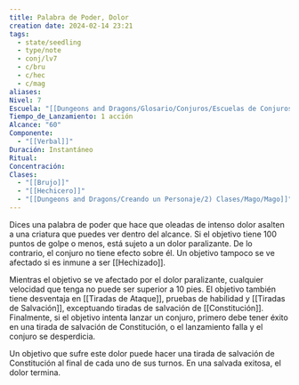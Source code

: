 ```yaml
---
title: Palabra de Poder, Dolor
creation date: 2024-02-14 23:21
tags:
  - state/seedling
  - type/note
  - conj/lv7
  - c/bru
  - c/hec
  - c/mag
aliases: 
Nivel: 7
Escuela: "[[Dungeons and Dragons/Glosario/Conjuros/Escuelas de Conjuros/Encantamiento]]"
Tiempo_de_Lanzamiento: 1 acción
Alcance: "60"
Componente:
  - "[[Verbal]]"
Duración: Instantáneo
Ritual: 
Concentración: 
Clases:
  - "[[Brujo]]"
  - "[[Hechicero]]"
  - "[[Dungeons and Dragons/Creando un Personaje/2) Clases/Mago/Mago]]"
---
```

Dices una palabra de poder que hace que oleadas de intenso dolor asalten a una criatura que puedes ver dentro del alcance. Si el objetivo tiene 100 puntos de golpe o menos, está sujeto a un dolor paralizante. De lo contrario, el conjuro no tiene efecto sobre él. Un objetivo tampoco se ve afectado si es inmune a ser [[Hechizado]].

Mientras el objetivo se ve afectado por el dolor paralizante, cualquier velocidad que tenga no puede ser superior a 10 pies. El objetivo también tiene desventaja en [[Tiradas de Ataque]], pruebas de habilidad y [[Tiradas de Salvación]], exceptuando tiradas de salvación de [[Constitución]].
Finalmente, si el objetivo intenta lanzar un conjuro, primero debe tener éxito en una tirada de salvación de Constitución, o el lanzamiento falla y el conjuro se desperdicia.

Un objetivo que sufre este dolor puede hacer una tirada de salvación de Constitución al final de cada uno de sus turnos. En una salvada exitosa, el dolor termina.